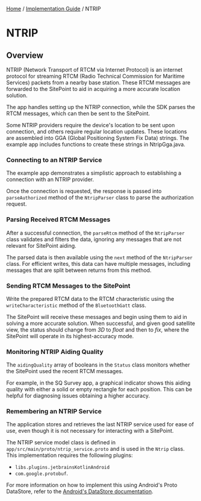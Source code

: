 [Home](../index.md) / [Implementation Guide](B1_Implementation_Guide.md) / NTRIP

# NTRIP

## Overview

NTRIP (Network Transport of RTCM via Internet Protocol) is an internet protocol for streaming RTCM (Radio Technical Commission for Maritime Services) packets from a nearby base station. These RTCM messages are forwarded to the SitePoint to aid in acquiring a more accurate location solution.

The app handles setting up the NTRIP connection, while the SDK parses the RTCM messages, which can then be sent to the SitePoint.

Some NTRIP providers require the device's location to be sent upon connection, and others require regular location updates. These locations are assembled into GGA (Global Positioning System Fix Data) strings. The example app includes functions to create these strings in NtripGga.java.

### Connecting to an NTRIP Service

The example app demonstrates a simplistic approach to establishing a connection with an NTRIP provider.

Once the connection is requested, the response is passed into `parseAuthorized` method of the `NtripParser` class to parse the authorization request.

### Parsing Received RTCM Messages

After a successful connection, the `parseRtcm` method of the `NtripParser` class validates and filters the data, ignoring any messages that are not relevant for SitePoint aiding.

The parsed data is then available using the `next` method of the `NtripParser` class. For efficient writes, this data can have multiple messages, including messages that are split between returns from this method.

### Sending RTCM Messages to the SitePoint

Write the prepared RTCM data to the RTCM characteristic using the `writeCharacteristic` method of the `BluetoothGatt` class.

The SitePoint will receive these messages and begin using them to aid in solving a more accurate solution. When successful, and given good satellite view, the status should change from _3D_ to _float_ and then to _fix_, where the SitePoint will operate in its highest-accuracy mode.

### Monitoring NTRIP Aiding Quality

The `aidingQuality` array of booleans in the `Status` class monitors whether the SitePoint used the recent RTCM messages.

For example, in the SQ Survey app, a graphical indicator shows this aiding quality with either a solid or empty rectangle for each position. This can be helpful for diagnosing issues obtaining a higher accuracy.

### Remembering an NTRIP Service

The application stores and retrieves the last NTRIP service used for ease of use, even though it is not necessary for interacting with a SitePoint. 

The NTRIP service model class is defined in `app/src/main/proto/ntrip_service.proto` and is used in the `Ntrip` class. This implementation requires the following plugins:

- `libs.plugins.jetbrainsKotlinAndroid`
- `com.google.protobuf`.

For more information on how to implement this using Android's Proto DataStore, refer to the [Android's DataStore documentation](https://developer.android.com/topic/libraries/architecture/datastore#java).